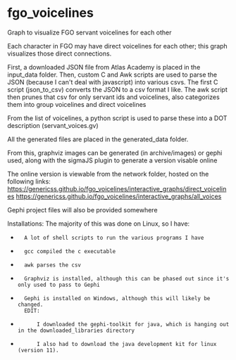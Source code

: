 # fgo_voicelines
Graph to visualize FGO servant voicelines for each other

Each character in FGO may have direct voicelines for each other; this graph visualizes those direct connections. 

First, a downloaded JSON file from Atlas Academy is placed in the input_data folder.
Then, custom C and Awk scripts are used to parse the JSON (because I can't deal with javascript) into various csvs. 
The first C script (json_to_csv) converts the JSON to a csv format I like.
The awk script then prunes that csv for only servant ids and voicelines, also categorizes them into group voicelines and direct voicelines

From the list of voicelines, a python script is used to parse these into a DOT description (servant_voices.gv)

All the generated files are placed in the generated_data folder. 

From this, graphviz images can be generated (in archive/images) or gephi used, along with the sigmaJS plugin to generate a version visable online

The online version is viewable from the network folder, hosted on the following links:
	https://genericss.github.io/fgo_voicelines/interactive_graphs/direct_voicelines
	https://genericss.github.io/fgo_voicelines/interactive_graphs/all_voices

Gephi project files will also be provided somewhere



Installations:
	The majority of this was done on Linux, so I have:
-		A lot of shell scripts to run the various programs I have
-		gcc compiled the c executable
-		awk parses the csv
-		Graphviz is installed, although this can be phased out since it's only used to pass to Gephi
-		Gephi is installed on Windows, although this will likely be changed.
		EDIT: 
-			I downloaded the gephi-toolkit for java, which is hanging out in the downloaded_libraries directory
-			I also had to download the java development kit for linux (version 11). 

